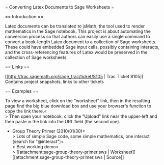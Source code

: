 = Converting Latex Documents to Sage Worksheets =

== Introduction ==

Latex documents can be translated to jsMath, the tool used to render mathematics in the Sage notebook.  This project is about automating the conversion process so that authors can easily use a single command to convert a book-length Latex document to a collection of Sage worksheets.  These could have embedded Sage input cells, possibly containing interacts, and the cross-referencing features of Latex would be preserved in the collection of Sage worksheets.

== Links ==

[[http://trac.sagemath.org/sage_trac/ticket/8105 | Trac Ticket 8105]]  Contains project snapshots, links to other tickets

== Examples ==

To view a worksheet, click on the "worksheet" link, then in the resulting page find the big blue download box and use your browser's function to copy the link there.<<BR>>
Then open your notebook, click the "Upload" link near the upper-left and then paste in the link into the URL field (the second one).

 * Group Theory Primer (2010/01/30)<<BR>>
   Lots of simple Sage code, some simple mathematics, one interact (search for "@interact")<<BR>>
   Best working demo<<BR>>
   [[attachment:sage-group-theory-primer.sws | Worksheet]] [[attachment:sage-group-theory-primer.sws | Source]]
